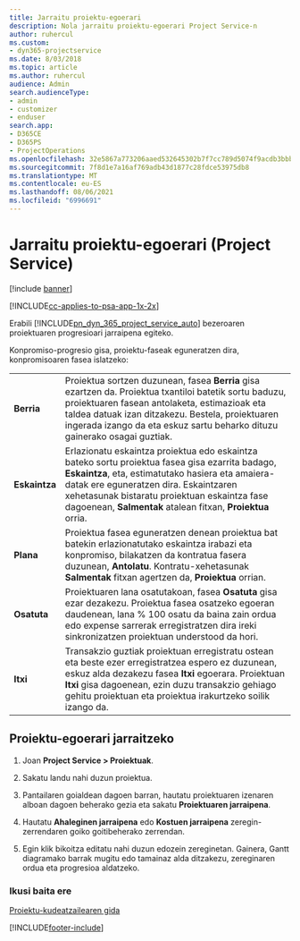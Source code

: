 ```yaml
---
title: Jarraitu proiektu-egoerari
description: Nola jarraitu proiektu-egoerari Project Service-n
author: ruhercul
ms.custom:
- dyn365-projectservice
ms.date: 8/03/2018
ms.topic: article
ms.author: ruhercul
audience: Admin
search.audienceType:
- admin
- customizer
- enduser
search.app:
- D365CE
- D365PS
- ProjectOperations
ms.openlocfilehash: 32e5867a773206aaed532645302b7f7cc789d5074f9acdb3bbb95acf8492d25e
ms.sourcegitcommit: 7f8d1e7a16af769adb43d1877c28fdce53975db8
ms.translationtype: MT
ms.contentlocale: eu-ES
ms.lasthandoff: 08/06/2021
ms.locfileid: "6996691"
---
```

# <a name="track-a-projects-status-project-service"></a>Jarraitu proiektu-egoerari (Project Service)

[!include [banner](../includes/psa-now-project-operations.md)]

[!INCLUDE[cc-applies-to-psa-app-1x-2x](../includes/cc-applies-to-psa-app-1x-2x.md)]

Erabili [!INCLUDE[pn_dyn_365_project_service_auto](../includes/pn-dyn-365-project-service-auto.md)] bezeroaren proiektuaren progresioari jarraipena egiteko.  

Konpromiso-progresio gisa, proiektu-faseak eguneratzen dira, konpromisoaren fasea islatzeko:  


|              |                                                                                                                                                                                                                                                                                                  |
|--------------|--------------------------------------------------------------------------------------------------------------------------------------------------------------------------------------------------------------------------------------------------------------------------------------------------|
|   **Berria**    | Proiektua sortzen duzunean, fasea **Berria** gisa ezartzen da. Proiektua txantiloi batetik sortu baduzu, proiektuaren fasean antolaketa, estimazioak eta taldea datuak izan ditzakezu. Bestela, proiektuaren ingerada izango da eta eskuz sartu beharko dituzu gainerako osagai guztiak. |
|  **Eskaintza**   |      Erlazionatu eskaintza proiektua edo eskaintza bateko sortu proiektua fasea gisa ezarrita badago, **Eskaintza**, eta, estimatutako hasiera eta amaiera-datak ere eguneratzen dira. Eskaintzaren xehetasunak bistaratu proiektuan eskaintza fase dagoenean, **Salmentak** atalean fitxan, **Proiektua** orria.      |
|   **Plana**   |                                     Proiektua fasea eguneratzen denean proiektua bat batekin erlazionatutako eskaintza irabazi eta konpromiso, bilakatzen da kontratua fasera duzunean, **Antolatu**. Kontratu-xehetasunak **Salmentak** fitxan agertzen da, **Proiektua** orrian.                                      |
| **Osatuta** |                    Proiektuaren lana osatutakoan, fasea **Osatuta** gisa ezar dezakezu. Proiektua fasea osatzeko egoeran daudenean, lana % 100 osatu da baina zain ordua edo expense sarrerak erregistratzen dira ireki sinkronizatzen proiektuan understood da hori.                     |
|  **Itxi**   |           Transakzio guztiak proiektuan erregistratu ostean eta beste ezer erregistratzea espero ez duzunean, eskuz alda dezakezu fasea **Itxi** egoerara. Proiektuan **Itxi** gisa dagoenean, ezin duzu transakzio gehiago gehitu proiektuan eta proiektua irakurtzeko soilik izango da.           |

## <a name="to-track-a-projects-status"></a>Proiektu-egoerari jarraitzeko  

1.  Joan **Project Service > Proiektuak**.  

2.  Sakatu landu nahi duzun proiektua.  

3.  Pantailaren goialdean dagoen barran, hautatu proiektuaren izenaren alboan dagoen beherako gezia eta sakatu **Proiektuaren jarraipena**.  

4.  Hautatu **Ahaleginen jarraipena** edo **Kostuen jarraipena** zeregin-zerrendaren goiko goitibeherako zerrendan.  

5.  Egin klik bikoitza editatu nahi duzun edozein zereginetan. Gainera, Gantt diagramako barrak mugitu edo tamainaz alda ditzakezu, zereginaren ordua eta progresioa aldatzeko.  

### <a name="see-also"></a>Ikusi baita ere  
 [Proiektu-kudeatzailearen gida](../psa/project-manager-guide.md)


[!INCLUDE[footer-include](../includes/footer-banner.md)]